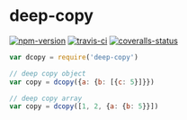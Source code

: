 
# deep-copy

[![npm-version]][npm] [![travis-ci]][travis] [![coveralls-status]][coveralls]


```js
var dcopy = require('deep-copy')

// deep copy object
var copy = dcopy({a: {b: [{c: 5}]}})

// deep copy array
var copy = dcopy([1, 2, {a: {b: 5}}])
```


  [npm-version]: http://img.shields.io/npm/v/deep-copy.svg?style=flat-square (NPM Version)
  [travis-ci]: https://img.shields.io/travis/simov/deep-copy/master.svg?style=flat-square (Build Status)
  [coveralls-status]: https://img.shields.io/coveralls/simov/deep-copy.svg?style=flat-square (Test Coverage)

  [npm]: https://www.npmjs.org/package/deep-copy
  [travis]: https://travis-ci.org/simov/deep-copy
  [coveralls]: https://coveralls.io/r/simov/deep-copy?branch=master
